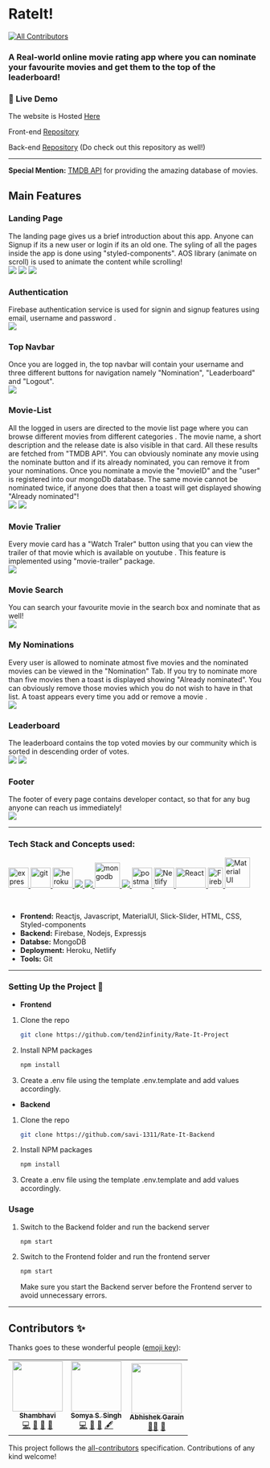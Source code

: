 # RateIt!
<!-- ALL-CONTRIBUTORS-BADGE:START - Do not remove or modify this section -->
[![All Contributors](https://img.shields.io/badge/all_contributors-3-orange.svg?style=flat-square)](#contributors-)
<!-- ALL-CONTRIBUTORS-BADGE:END -->
### A Real-world online movie rating app where you can nominate your favourite movies and get them to the top of the leaderboard! 

### 🔗 Live Demo

The website is Hosted [Here](https://rate-it-project.netlify.app)

Front-end [Repository](https://github.com/tend2infinity/Rate-It-Project)

Back-end [Repository](https://github.com/savi-1311/Rate-It-Backend) (Do check out this repository as well!)

***
__Special Mention:__ [TMDB API](https://developers.themoviedb.org/3) for providing the amazing database of movies.
## Main Features
### Landing Page
The landing page gives us a brief introduction about this app. Anyone can Signup if its a new user or login if its an old one. The syling of all the pages inside the app is done using "styled-components". AOS library (animate on scroll) is used to animate the content while scrolling!
<br>
![](https://github.com/tend2infinity/Rate-It-Project/blob/master/public/screenshots/rateit1.JPG)
![](https://github.com/tend2infinity/Rate-It-Project/blob/master/public/screenshots/rateit2.JPG)
![](https://github.com/tend2infinity/Rate-It-Project/blob/master/public/screenshots/rateit3.JPG)

### Authentication
Firebase authentication service is used for signin and signup features using email, username and password .
<br>
![](https://github.com/tend2infinity/Rate-It-Project/blob/master/public/screenshots/rateit5.JPG)

### Top Navbar
Once you are logged in, the top navbar will contain your username and three different buttons for navigation namely "Nomination", "Leaderboard" and "Logout".
<br>
![](https://github.com/tend2infinity/Rate-It-Project/blob/master/public/screenshots/rateit6.JPG)

### Movie-List
All the logged in users are directed to the movie list page where you can browse different movies from different categories . The movie name, a short description and the release date is also visible in that card. All these results are fetched from "TMDB API". You can obviously nominate any movie using the nominate button and if its already nominated, you can remove it from your nominations. Once you nominate a movie the "movieID" and the "user" is registered into our mongoDb database. The same movie cannot be nominated twice, if anyone does that then a toast will get displayed showing "Already nominated"!
<br>
![](https://github.com/tend2infinity/Rate-It-Project/blob/master/public/screenshots/rateit7.JPG)
![](https://github.com/tend2infinity/Rate-It-Project/blob/master/public/screenshots/rateit9.JPG)

### Movie Tralier
Every movie card has a "Watch Traler" button using that you can view the trailer of that movie which is available on youtube . This feature is implemented using "movie-trailer" package.
<br>
![](https://github.com/tend2infinity/Rate-It-Project/blob/master/public/screenshots/rateit8.JPG)

### Movie Search
You can search your favourite movie in the search box and nominate that as well!
<br>
![](https://github.com/tend2infinity/Rate-It-Project/blob/master/public/screenshots/rateit14.JPG)

### My Nominations
Every user is allowed to nominate atmost five movies and the nominated movies can be viewed in the "Nomination" Tab. If you try to nominate more than five movies then a toast is displayed showing "Already nominated". You can obviously remove those movies which you do not wish to have in that list. A toast appears every time you add or remove a movie .
<br>
![](https://github.com/tend2infinity/Rate-It-Project/blob/master/public/screenshots/rateit11.JPG)

### Leaderboard
The leaderboard contains the top voted movies by our community which is sorted in descending order of votes.
<br>
![](https://github.com/tend2infinity/Rate-It-Project/blob/master/public/screenshots/rateit12.JPG)
![](https://github.com/tend2infinity/Rate-It-Project/blob/master/public/screenshots/rateit13.JPG)

### Footer
The footer of every page contains developer contact, so that for any bug anyone can reach us immediately!
<br>
![](https://github.com/tend2infinity/Rate-It-Project/blob/master/public/screenshots/rateit3.JPG)


***
### Tech Stack and Concepts used:

<p align="left"> <a href="https://expressjs.com" target="_blank"> <img src="https://www.vectorlogo.zone/logos/expressjs/expressjs-ar21.svg" alt="express" height="40"/> </a> <a href="https://git-scm.com/" target="_blank"> <img src="https://www.vectorlogo.zone/logos/git-scm/git-scm-icon.svg" alt="git" width="40" height="40"/> </a> <a href="https://heroku.com" target="_blank"> <img src="https://www.vectorlogo.zone/logos/heroku/heroku-icon.svg" alt="heroku" width="40" height="40"/> </a> <a href="https://www.w3.org/html/" target="_blank"> <img src="https://img.icons8.com/color/48/000000/html-5.png"/> </a> <a href="https://developer.mozilla.org/en-US/docs/Web/JavaScript" target="_blank"> <img src="https://img.icons8.com/color/48/000000/javascript.png"/> </a> <a href="https://www.mongodb.com/" target="_blank"> <img src="https://www.vectorlogo.zone/logos/mongodb/mongodb-icon.svg" alt="mongodb" width="50" height="50"/> </a> <a href="https://nodejs.org" target="_blank"> <img src="https://img.icons8.com/color/48/000000/nodejs.png"/> </a> <a href="https://postman.com" target="_blank"> <img src="https://www.vectorlogo.zone/logos/getpostman/getpostman-icon.svg" alt="postman" width="40" height="40"/> </a> <a href="https://www.netlify.com" target="_blank"> <img src="https://www.netlify.com/img/press/logos/logomark.png" alt="Netlify" width="40" height="40"/> </a> <a href="https://reactjs.org/" target="_blank"> <img src="https://upload.wikimedia.org/wikipedia/commons/thumb/a/a7/React-icon.svg/1280px-React-icon.svg.png" alt="React" width="60" height="40"/> </a> <a href="https://firebase.google.com/" target="_blank"> <img src="https://firebase.google.com/downloads/brand-guidelines/PNG/logo-logomark.png" alt="Firebase" width="30" height="40"/> </a> <a href="https://material-ui.com" target="_blank"> <img src="https://material-ui.com/static/logo.png" alt="Material UI" width="50" height="60"/> </a></p>
<br>

* __Frontend:__ Reactjs, Javascript, MaterialUI, Slick-Slider, HTML, CSS, Styled-components
* __Backend:__ Firebase, Nodejs, Expressjs
* __Databse:__ MongoDB
* __Deployment:__ Heroku, Netlify
* __Tools:__ Git

***

### Setting Up the Project 🔧

* __Frontend__

1. Clone the repo

   ```sh
   git clone https://github.com/tend2infinity/Rate-It-Project
   ```
2. Install NPM packages

   ```sh
   npm install
   ```
3. Create a .env file using the template .env.template and add values accordingly.

* __Backend__

1. Clone the repo

   ```sh
   git clone https://github.com/savi-1311/Rate-It-Backend
   ```
2. Install NPM packages

   ```sh
   npm install
   ```
3. Create a .env file using the template .env.template and add values accordingly.
   
### Usage

1.  Switch to the Backend folder and run the backend server

    ```sh 
    npm start 
    ```
    
2.  Switch to the Frontend folder and run the frontend server

    ```sh 
    npm start 
    ```
    
    Make sure you start the Backend server before the Frontend server to avoid unnecessary errors.
***

## Contributors ✨

Thanks goes to these wonderful people ([emoji key](https://allcontributors.org/docs/en/emoji-key)):

<!-- ALL-CONTRIBUTORS-LIST:START - Do not remove or modify this section -->
<!-- prettier-ignore-start -->
<!-- markdownlint-disable -->
<table>
  <tr>
    <td align="center"><a href="https://portfolio-shambhavi.netlify.app/"><img src="https://avatars.githubusercontent.com/u/56017960?v=4?s=100" width="100px;" alt=""/><br /><sub><b>Shambhavi</b></sub></a><br /><a href="https://github.com/tend2infinity/Rate-It-Project/commits?author=savi-1311" title="Code">💻</a> <a href="#design-savi-1311" title="Design">🎨</a> <a href="https://github.com/tend2infinity/Rate-It-Project/commits?author=savi-1311" title="Documentation">📖</a> <a href="#data-savi-1311" title="Data">🔣</a></td>
    <td align="center"><a href="https://github.com/tend2infinity"><img src="https://avatars.githubusercontent.com/u/61948033?v=4?s=100" width="100px;" alt=""/><br /><sub><b>Somya S. Singh</b></sub></a><br /><a href="https://github.com/tend2infinity/Rate-It-Project/commits?author=tend2infinity" title="Code">💻</a> <a href="#design-tend2infinity" title="Design">🎨</a> <a href="https://github.com/tend2infinity/Rate-It-Project/commits?author=tend2infinity" title="Documentation">📖</a> <a href="#content-tend2infinity" title="Content">🖋</a></td>
    <td align="center"><a href="http://abhi-blogs.web.app"><img src="https://avatars.githubusercontent.com/u/36303692?v=4?s=100" width="100px;" alt=""/><br /><sub><b>Abhishek Garain</b></sub></a><br /><a href="#mentoring-abhi211199" title="Mentoring">🧑‍🏫</a> <a href="https://github.com/tend2infinity/Rate-It-Project/pulls?q=is%3Apr+reviewed-by%3Aabhi211199" title="Reviewed Pull Requests">👀</a></td>
  </tr>
</table>

<!-- markdownlint-restore -->
<!-- prettier-ignore-end -->

<!-- ALL-CONTRIBUTORS-LIST:END -->

This project follows the [all-contributors](https://github.com/all-contributors/all-contributors) specification. Contributions of any kind welcome!

